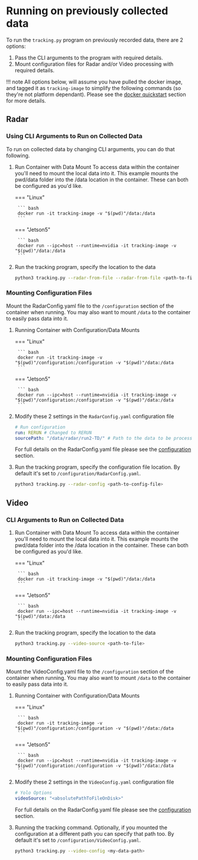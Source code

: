# Running on previously collected data

To run the `tracking.py` program on previously recorded data, there are 2 options:

1. Pass the CLI arguments to the program with required details.
2. Mount configuration files for Radar and/or Video processing with required details.

!!! note
    All options below, will assume you have pulled the docker image, and tagged it as `tracking-image` to simplify the following commands (so they're not platform dependant). Please see the [docker quickstart](./runningInDocker.md) section for more details.

## Radar

### Using CLI Arguments to Run on Collected Data
To run on collected data by changing CLI arguments, you can do that following.

1. Run Container with Data Mount
    To access data within the container you'll need to mount the local data into it. This example mounts the pwd/data folder into the /data location in the container. These can both be configured as you'd like.

    === "Linux"

        ``` bash
        docker run -it tracking-image -v "$(pwd)"/data:/data
        ```

    === "Jetson5"

        ``` bash
        docker run --ipc=host --runtime=nvidia -it tracking-image -v "$(pwd)"/data:/data
        ```

2. Run the tracking program, specify the location to the data

    ```bash
    python3 tracking.py --radar-from-file --radar-from-file <path-to-file>
    ```


### Mounting Configuration Files 
Mount the RadarConfig.yaml file to the `/configuration` section of the container when running. You may also want to mount `/data` to the container to easily pass data into it.

1. Running Container with Configuration/Data Mounts


    === "Linux"

        ``` bash
        docker run -it tracking-image -v "$(pwd)"/configuration:/configuration -v "$(pwd)"/data:/data
        ```

    === "Jetson5"

        ``` bash
        docker run --ipc=host --runtime=nvidia -it tracking-image -v "$(pwd)"/configuration:/configuration -v "$(pwd)"/data:/data
        ```

2. Modify these 2 settings in the `RadarConfig.yaml` configuration file

    ``` yaml 
    # Run configuration
    run: RERUN # Changed to RERUN
    sourcePath: "/data/radar/run2-TD/" # Path to the data to be processed for RERUN mode
    ```

    For full details on the RadarConfig.yaml file please see the [configuration](../configuration/configuration.md) section.

3. Run the tracking program, specify the configuration file location. By default it's set to `/configuration/RadarConfig.yaml`.

    ```bash
    python3 tracking.py --radar-config <path-to-config-file>
    ```

## Video

### CLI Arguments to Run on Collected Data

1. Run Container with Data Mount
    To access data within the container you'll need to mount the local data into it. This example mounts the pwd/data folder into the /data location in the container. These can both be configured as you'd like.

    === "Linux"

        ``` bash
        docker run -it tracking-image -v "$(pwd)"/data:/data
        ```

    === "Jetson5"

        ``` bash
        docker run --ipc=host --runtime=nvidia -it tracking-image -v "$(pwd)"/data:/data
        ```

2. Run the tracking program, specify the location to the data

    ```bash
    python3 tracking.py --video-source <path-to-file>
    ```

### Mounting Configuration Files 
Mount the VideoConfig.yaml file to the `/configuration` section of the container when running. You may also want to mount `/data` to the container to easily pass data into it.

1. Running Container with Configuration/Data Mounts


    === "Linux"

        ``` bash
        docker run -it tracking-image -v "$(pwd)"/configuration:/configuration -v "$(pwd)"/data:/data
        ```

    === "Jetson5"

        ``` bash
        docker run --ipc=host --runtime=nvidia -it tracking-image -v "$(pwd)"/configuration:/configuration -v "$(pwd)"/data:/data
        ```

2. Modify these 2 settings in the `VideoConfig.yaml` configuration file

    ``` yaml 
    # Yolo Options
    videoSource: "<absolutePathToFileOnDisk>"
    ```

    For full details on the RadarConfig.yaml file please see the [configuration](../configuration/configuration.md) section.

3. Running the tracking command.
    Optionally, if you mounted the configuration at a different path you can specify that path too. By default it's set to `/configuration/VideoConfig.yaml`.
    ```bash
    python3 tracking.py --video-config <my-data-path>
    ```


